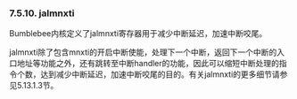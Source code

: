 ### **7.5.10. jalmnxti**

Bumblebee内核定义了jalmnxti寄存器用于减少中断延迟，加速中断咬尾。

jalmnxti除了包含mnxti的开启中断使能，处理下一个中断，返回下一个中断的入口地址等功能之外，还有跳转至中断handler的功能，因此可以缩短中断处理的指令个数，达到减少中断延迟，加速中断咬尾的目的。有关jalmnxti的更多细节请参见5.13.1.3节。

